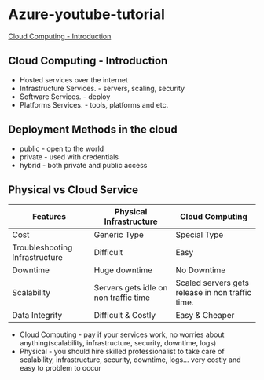 # Azure-youtube-tutorial

[Cloud Computing - Introduction](https://www.youtube.com/watch?v=q3N0So7WqNY&list=PLWPirh4EWFpF85G87sm-r-za5ku4cI-u-)

## Cloud Computing - Introduction

- Hosted services over the internet
- Infrastructure Services. - servers, scaling, security
- Software Services. - deploy
- Platforms Services. - tools, platforms and etc.

## Deployment Methods in the cloud

- public - open to the world
- private - used with credentials
- hybrid - both private and public access

## Physical vs Cloud Service

| Features                       | Physical Infrastructure               | Cloud Computing                                  |
| ------------------------------ | ------------------------------------- | ------------------------------------------------ |
| Cost                           | Generic Type                          | Special Type                                     |
| Troubleshooting Infrastructure | Difficult                             | Easy                                             |
| Downtime                       | Huge downtime                         | No Downtime                                      |
| Scalability                    | Servers gets idle on non traffic time | Scaled servers gets release in non traffic time. |
| Data Integrity                 | Difficult & Costly                    | Easy & Cheaper                                   |

- Cloud Computing - pay if your services work, no worries about anything(scalability, infrastructure, security, downtime, logs)
- Physical - you should hire skilled professionalist to take care of scalability, infrastructure, security, downtime, logs... very costly and easy to problem to occur
